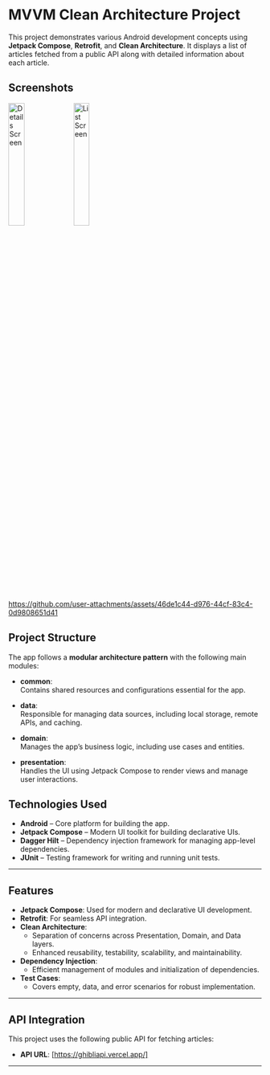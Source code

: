 # MVVM Clean Architecture Project

This project demonstrates various Android development concepts using **Jetpack Compose**, **Retrofit**, and **Clean Architecture**. It displays a list of articles fetched from a public API along with detailed information about each article.

## Screenshots
<p>
  <img src="https://github.com/user-attachments/assets/2c22223c-f906-48cd-ac71-5f60658fbd30" alt="Details Screen" width="25%" />
  <img src="https://github.com/user-attachments/assets/fd19c920-30cb-4a3e-bdd7-84c0adec6a02" alt="List Screen" width="25%" />
</p>

https://github.com/user-attachments/assets/46de1c44-d976-44cf-83c4-0d9808651d41

## Project Structure

The app follows a **modular architecture pattern** with the following main modules:

- **common**:  
  Contains shared resources and configurations essential for the app.

- **data**:  
  Responsible for managing data sources, including local storage, remote APIs, and caching.

- **domain**:  
  Manages the app’s business logic, including use cases and entities.

- **presentation**:  
  Handles the UI using Jetpack Compose to render views and manage user interactions.

## Technologies Used

- **Android** – Core platform for building the app.
- **Jetpack Compose** – Modern UI toolkit for building declarative UIs.
- **Dagger Hilt** – Dependency injection framework for managing app-level dependencies.
- **JUnit** – Testing framework for writing and running unit tests.

---

## Features

- **Jetpack Compose**: Used for modern and declarative UI development.
- **Retrofit**: For seamless API integration.
- **Clean Architecture**:
    - Separation of concerns across Presentation, Domain, and Data layers.
    - Enhanced reusability, testability, scalability, and maintainability.
- **Dependency Injection**:
    - Efficient management of modules and initialization of dependencies.
- **Test Cases**:
    - Covers empty, data, and error scenarios for robust implementation.

---

## API Integration

This project uses the following public API for fetching articles:
- **API URL**: [https://ghibliapi.vercel.app/]

---

